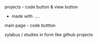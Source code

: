 projects - code button & view button

- made with .....

main page - code buttton

sylabus / studies in form like github projects
